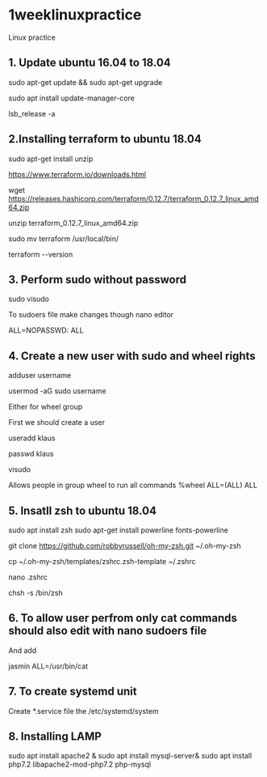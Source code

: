 # 1weeklinuxpractice
Linux practice

## 1. Update ubuntu 16.04 to 18.04

  sudo apt-get update && sudo apt-get upgrade

sudo apt install update-manager-core

lsb_release -a

## 2.Installing terraform to ubuntu 18.04


sudo apt-get install unzip

https://www.terraform.io/downloads.html

wget https://releases.hashicorp.com/terraform/0.12.7/terraform_0.12.7_linux_amd64.zip

unzip terraform_0.12.7_linux_amd64.zip

sudo mv terraform /usr/local/bin/

terraform --version 

## 3. Perform sudo without password

sudo visudo

To sudoers file make changes though nano editor

<username> ALL=NOPASSWD: ALL
  
 ## 4. Create a new user with sudo and wheel rights
  
  adduser username
  
  usermod -aG sudo username
  
  Either for wheel group
  
  First we should create a user 
  
  useradd klaus
  
  passwd klaus
  
  visudo
  
Allows people in group wheel to run all commands
%wheel        ALL=(ALL)       ALL
  
  
 ## 5. Insatll zsh to ubuntu 18.04
  
  sudo apt install zsh
  sudo apt-get install powerline fonts-powerline
  
  git clone https://github.com/robbyrussell/oh-my-zsh.git ~/.oh-my-zsh
  
  cp ~/.oh-my-zsh/templates/zshrc.zsh-template ~/.zshrc
  
  nano .zshrc
  
  chsh -s /bin/zsh
  
 ## 6. To allow user perfrom only cat commands should also edit with nano sudoers file
  And add 
  
  jasmin    ALL=/usr/bin/cat
  
 ## 7. To create systemd unit
  
  Create *.service file the /etc/systemd/system
  
  ## 8. Installing LAMP
  
   sudo apt install apache2 & sudo apt install mysql-server& sudo apt install php7.2 libapache2-mod-php7.2 php-mysql
  
  
  
  
